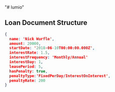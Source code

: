 "# lumio" 

## Loan Document Structure
``` JSON
{
  name: 'Nick Wurfle',
  amount: 20000,
  startDate: '2018-06-10T00:00:00.000Z',
  interestRate: 1.5,
  interestFrequency: 'Monthly/Annual'
  interestDay: 1,
  leasePeriod: 5,  
  hasPenalty: true,
  penaltyType:'FixedPerDay/InterestOnInterest',
  penaltyRate: 200
}
```